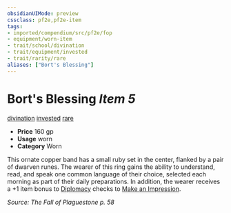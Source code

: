 ```yaml
---
obsidianUIMode: preview
cssclass: pf2e,pf2e-item
tags:
- imported/compendium/src/pf2e/fop
- equipment/worn-item
- trait/school/divination
- trait/equipment/invested
- trait/rarity/rare
aliases: ["Bort's Blessing"]
---
```

# Bort's Blessing *Item 5*  
[divination](divination.md)  [invested](invested.md)  [rare](rare.md)  

- **Price** 160 gp
- **Usage** worn
- **Category** Worn

This ornate copper band has a small ruby set in the center, flanked by a pair of dwarven runes. The wearer of this ring gains the ability to understand, read, and speak one common language of their choice, selected each morning as part of their daily preparations. In addition, the wearer receives a +1 item bonus to [Diplomacy](../../skills.md#Diplomacy) checks to [Make an Impression](make-an-impression.md).

*Source: The Fall of Plaguestone p. 58*